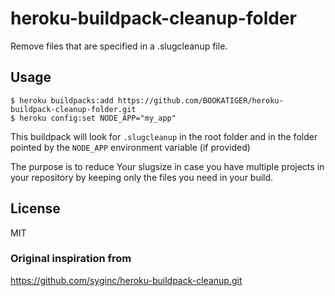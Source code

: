 # heroku-buildpack-cleanup-folder

Remove files that are specified in a .slugcleanup file.

## Usage

    $ heroku buildpacks:add https://github.com/BOOKATIGER/heroku-buildpack-cleanup-folder.git
    $ heroku config:set NODE_APP="my_app"


This buildpack will look for `.slugcleanup` in the root folder and in the folder pointed by the `NODE_APP` environment variable (if provided)

The purpose is to reduce Your slugsize in case you have multiple projects in your repository by keeping only the files you need in your build.

## License

MIT

### Original inspiration from
https://github.com/syginc/heroku-buildpack-cleanup.git
